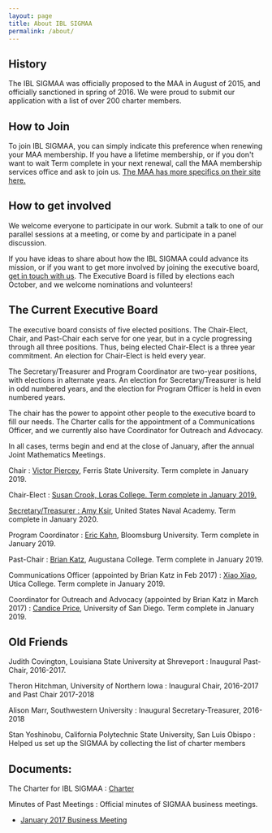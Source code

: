 ```yaml
---
layout: page
title: About IBL SIGMAA
permalink: /about/
---
```


## History

The IBL SIGMAA was officially proposed to the MAA in August of 2015,
and officially sanctioned in spring of 2016. We were proud to submit
our application with a list of over 200 charter members.

## How to Join

To join IBL SIGMAA, you can simply indicate this preference when renewing
your MAA membership. If you have a lifetime membership, or if you don't want
to wait Term complete in  your next renewal, call the MAA membership services
office and ask to join us.
<a href="http://www.maa.org/community/sigmaas/joining-a-sigmaa" target="_new">The MAA has more specifics on their site here.</a>

## How to get involved

We welcome everyone to participate in our work. Submit a talk to one of our
parallel sessions at a meeting, or come by and participate in a panel
discussion.

If you have ideas to share about how the IBL SIGMAA could advance its mission,
or if you want to get more involved by joining the executive board,
<a href="{{site.baseurl}}/contact/">get in
touch with us</a>. The Executive Board is filled by elections each October, and
we welcome nominations and volunteers!


## The Current Executive Board

The executive board consists of five elected positions. The Chair-Elect, Chair,
and Past-Chair each serve for one year, but in a cycle progressing through all
three positions. Thus, being elected Chair-Elect is a three year commitment. An
election for Chair-Elect is held every year.

The Secretary/Treasurer and Program Coordinator are two-year positions, with
elections in alternate years. An election for Secretary/Treasurer is held in odd
numbered years, and the election for Program Officer is held in even numbered years.

The chair has the power to appoint other people to the executive board to fill
our needs. The Charter calls for the appointment of a Communications Officer,
and we currently also have Coordinator for Outreach and Advocacy.

In all cases, terms begin and end at the close of January, after the annual
Joint Mathematics Meetings.

Chair
: <a href="https://www.ferris.edu/arts-sciences/departments/mathematics/mathematics-faculty-staff/victor-piercey.htm" target="_new">Victor Piercey</a>, Ferris State University. Term complete in January 2019.

Chair-Elect
: <a href="https://www.loras.edu/staff/susan-crook-ph-d/" target="_new">Susan Crook, Loras College. Term complete in January 2019.

Secretary/Treasurer
: <a href="https://www.usna.edu/Users/math/ksir/index.php" target="_new">Amy Ksir</a>, United States Naval Academy. Term complete in January 2020.

Program Coordinator
: <a href="http://facstaff.bloomu.edu/ekahn/" target="_new">Eric Kahn</a>, Bloomsburg University. Term complete in January 2019.

Past-Chair
: <a href="https://www.augustana.edu/academics/faculty-directory/brian-p-katz" target="_new">Brian Katz</a>, Augustana College. Term complete in January 2019.

Communications Officer (appointed by Brian Katz in Feb 2017)
: <a href="http://www.utica.edu/faculty_staff/xixiao/" target="_new">Xiao Xiao</a>, Utica College. Term complete in January 2019.

Coordinator for Outreach and Advocacy (appointed by Brian Katz in March 2017)
: <a href="http://www.candicerprice.com" target="_new">Candice Price</a>, University of San Diego. Term complete in January 2019.


## Old Friends

Judith Covington, Louisiana State University at Shreveport
: Inaugural Past-Chair, 2016-2017.

Theron Hitchman, University of Northern Iowa
: Inaugural Chair, 2016-2017 and Past Chair 2017-2018

Alison Marr, Southwestern University
: Inaugural Secretary-Treasurer, 2016-2018

Stan Yoshinobu, California Polytechnic State University, San Luis Obispo
: Helped us set up the SIGMAA by collecting the list of charter members


## Documents:

The Charter for IBL SIGMAA
: <a href="{{ site.baseurl }}/public/IBL-SIGMAA-Charter.pdf" target="_new">Charter</a>

Minutes of Past Meetings
: Official minutes of SIGMAA business meetings.

  * <a href="{{site.baseurl}}/public/IBLSIGMAA-2017-01-06-Minutes-Business-Meeting.pdf" target="_new">January 2017 Business Meeting</a>

